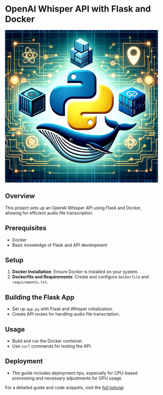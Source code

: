 # OpenAI Whisper API with Flask and Docker
![alt text](https://raw.githubusercontent.com/dzhusipov/whisper-docker-api/master/img/app.png)
## Overview
This project sets up an OpenAI Whisper API using Flask and Docker, allowing for efficient audio file transcription.

## Prerequisites
- Docker
- Basic knowledge of Flask and API development

## Setup
1. **Docker Installation**: Ensure Docker is installed on your system.
2. **Dockerfile and Requirements**: Create and configure `Dockerfile` and `requirements.txt`.

## Building the Flask App
- Set up `app.py` with Flask and Whisper initialization.
- Create API routes for handling audio file transcription.

## Usage
- Build and run the Docker container.
- Use `curl` commands for testing the API.

## Deployment
- The guide includes deployment tips, especially for CPU-based processing and necessary adjustments for GPU usage.

For a detailed guide and code snippets, visit the [full tutorial](https://lablab.ai/t/whisper-api-flask-docker).
